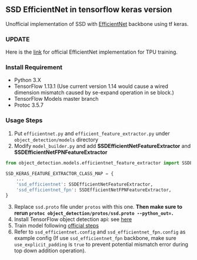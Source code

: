 ## SSD EfficientNet in tensorflow keras version
Unofficial implementation of SSD with [EfficientNet](https://arxiv.org/abs/1905.11946) backbone using tf keras. 

### UPDATE
Here is the [link](https://github.com/tensorflow/tpu/tree/master/models/official/efficientnet) for official EfficientNet implementation for TPU training. 

### Install Requirement
- Python 3.X
- TensorFlow 1.13.1 (Use current version 1.14 would cause a wired dimension mismatch caused by se-expand operation in se block.) 
- TensorFlow Models master branch
- Protoc 3.5.7

### Usage Steps
1. Put `efficientnet.py` and `efficient_feature_extractor.py` under `object_detection/models` directory
2. Modify `model_builder.py` and add **SSDEfficientNetFeatureExtractor** and **SSDEfficientNetFPNFeatureExtractor**
```python
from object_detection.models.efficientnet_feature_extractor import SSDEfficientNetFeatureExtractor, SSDEfficientNetFPNFeatureExtractor

SSD_KERAS_FEATURE_EXTRACTOR_CLASS_MAP = {
    ...
    'ssd_efficientnet': SSDEfficientNetFeatureExtractor,
    'ssd_efficientnet_fpn': SSDEfficientNetFPNFeatureExtractor,
}
```
3. Replace `ssd.proto` file under `protos` with this one. **Then make sure to rerun `protoc object_detection/protos/ssd.proto --python_out=.`**
4. Install TensorFlow object detection api: see [here](https://github.com/tensorflow/models/blob/master/research/object_detection/g3doc/installation.md)
5. Train model following [official steps](https://github.com/tensorflow/models/blob/master/research/object_detection/g3doc/running_locally.md)
6. Refer to `ssd_efficientnet.config` and `ssd_efficientnet_fpn.config` as example config (If use `ssd_efficientnet_fpn` backbone, make sure `use_explicit_padding` is `true` to prevent potential mismatch error during top down addition operation).
